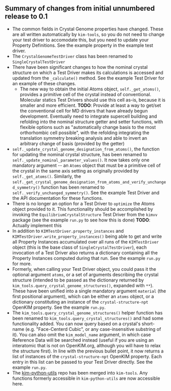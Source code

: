 Summary of changes from initial unnumbered release to 0.1
---------------------------------------------------------

- The common fields in Crystal Genome properties have changed. These are all written automatically by `kim-tools`, so you do not need to change your test driver to accomodate this, but you need to update your Property Definitions. See the example property in the example test driver.
- The `CrystalGenomeTestDriver` class has been renamed to `SingleCrystalTestDriver`
- There have been significant changes to how the nominal crystal structure on which a Test Driver makes its calculations is accessed and updated from the `_calculate()` method. See the example Test Driver for an example of these changes.
    - The new way to obtain the initial Atoms object, `self._get_atoms()`, provides a primitive cell of the crystal instead of conventional. Molecular statics Test Drivers should use this cell as-is, because it is smaller and more efficient. **TODO**: Provide at least a way to get/set the conventional cell for MD drivers that have already begun development. Eventually need to integrate supercell building and refolding into the nominal structure getter and setter functions, with flexible options such as "automatically change basis to the most orthorhombic cell possible", with the refolding integrating the translation symmetry breaking analysis and able to invert an arbitrary change of basis (provided by the getter)
- `self._update_crystal_genome_designation_from_atoms()`, the function for updating the nominal crystal structure, has been renamed to `self._update_nominal_parameter_values()`. It now takes only one mandatory argument -- an `Atoms` object that must be a primitive cell of the crystal in the same axis setting as originally provided by `self._get_atoms()`. Similarly, the `self._get_crystal_genome_designation_from_atoms_and_verify_unchanged_symmetry()` function has been renamed to `self._verify_unchanged_symmetry()`. See the example Test Driver and the API documentation for these functions.
- There is no longer an option for a Test Driver to `optimize` the Atoms object provided to it. This functionality should be accomplished by invoking the `EquilibriumCrystalStructure` Test Driver from the `kimvv` package (see the example `run.py` to see how this is done) **TODO**: Actually implement this
- In addition to `KIMTestDriver.property_instances` and `KIMTestDriver.write_property_instances()` being able to get and write all Property Instances accumulated over all runs of the `KIMTestDriver` object (this is the base class of `SingleCrystalTestDriver`), each invocation of a Test Driver also returns a dictionary containing all the Property Instances computed during that run. See the example `run.py` for more.
- Formerly, when calling your Test Driver object, you could pass it the optional argument `atoms`, or a set of arguments describing the crystal structure (intended to be passed as the dictionary returned by `kim_tools.query_crystal_genome_structures()`, expanded with `**`). These have been unified into a single mandatory argument `material` (the first positional argument), which can be either an `atoms` object, or a dictionary constituting an instance of the `crystal-structure-npt` OpenKIM property. See the example `run.py`.
- The `kim_tools.query_crystal_genome_structures()` helper function has been renamed to `kim_tools.query_crystal_structures()` and had some functionality added. You can now query based on a crystal's short-name (e.g. "Face-Centerd Cubic", or any case-insensitive substring of it). You can also omit the `kim_model_name` argument, in which case Reference Data will be searched instead (useful if you are using an interatomic that is not on OpenKIM.org, although you will have to relax the structure first). In line with the previous bullet point, it now returns a list of instances of the `crystal-structure-npt` OpenKIM property. Each entry in this list can be passed to your Test Driver directly. See the example `run.py`.
- The [kim-python-utils](https://github.com/openkim/kim-python-utils) repo has been merged into `kim-tools`. Any functions formerly accessible in `kim-python-utils` are now accessible here.
